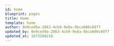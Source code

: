 ```yaml
---
id: home
blueprint: pages
title: Home
template: home
author: 0e9ced9a-2063-4cb9-9e8a-9bca000c08f7
updated_by: 0e9ced9a-2063-4cb9-9e8a-9bca000c08f7
updated_at: 1673280218
---
```

